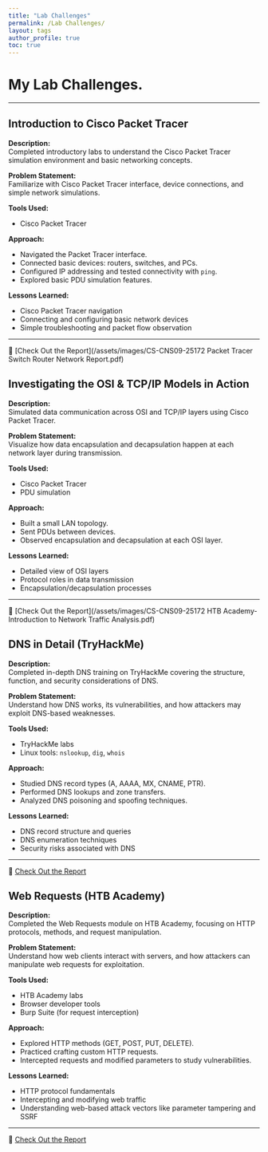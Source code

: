 ```yaml
---
title: "Lab Challenges"
permalink: /Lab Challenges/
layout: tags
author_profile: true
toc: true
---
```


# My Lab Challenges.

---

## Introduction to Cisco Packet Tracer

**Description:**  
Completed introductory labs to understand the Cisco Packet Tracer simulation environment and basic networking concepts.

**Problem Statement:**  
Familiarize with Cisco Packet Tracer interface, device connections, and simple network simulations.

**Tools Used:**  
- Cisco Packet Tracer

**Approach:**  
- Navigated the Packet Tracer interface.
- Connected basic devices: routers, switches, and PCs.
- Configured IP addressing and tested connectivity with `ping`.
- Explored basic PDU simulation features.

**Lessons Learned:**  
- Cisco Packet Tracer navigation  
- Connecting and configuring basic network devices  
- Simple troubleshooting and packet flow observation

---
📄 [Check Out the Report](/assets/images/CS-CNS09-25172 Packet Tracer Switch Router Network Report.pdf)

## Investigating the OSI & TCP/IP Models in Action

**Description:**  
Simulated data communication across OSI and TCP/IP layers using Cisco Packet Tracer.

**Problem Statement:**  
Visualize how data encapsulation and decapsulation happen at each network layer during transmission.

**Tools Used:**  
- Cisco Packet Tracer  
- PDU simulation

**Approach:**  
- Built a small LAN topology.  
- Sent PDUs between devices.  
- Observed encapsulation and decapsulation at each OSI layer.

**Lessons Learned:**  
- Detailed view of OSI layers  
- Protocol roles in data transmission  
- Encapsulation/decapsulation processes

---
📄 [Check Out the Report](/assets/images/CS-CNS09-25172 HTB Academy-Introduction to Network Traffic Analysis.pdf)

## DNS in Detail (TryHackMe)

**Description:**  
Completed in-depth DNS training on TryHackMe covering the structure, function, and security considerations of DNS.

**Problem Statement:**  
Understand how DNS works, its vulnerabilities, and how attackers may exploit DNS-based weaknesses.

**Tools Used:**  
- TryHackMe labs  
- Linux tools: `nslookup`, `dig`, `whois`

**Approach:**  
- Studied DNS record types (A, AAAA, MX, CNAME, PTR).  
- Performed DNS lookups and zone transfers.  
- Analyzed DNS poisoning and spoofing techniques.

**Lessons Learned:**  
- DNS record structure and queries  
- DNS enumeration techniques  
- Security risks associated with DNS

---
📄 [Check Out the Report](/docs/DNS_TryHackMe_Report.docx)

## Web Requests (HTB Academy)

**Description:**  
Completed the Web Requests module on HTB Academy, focusing on HTTP protocols, methods, and request manipulation.

**Problem Statement:**  
Understand how web clients interact with servers, and how attackers can manipulate web requests for exploitation.

**Tools Used:**  
- HTB Academy labs  
- Browser developer tools  
- Burp Suite (for request interception)

**Approach:**  
- Explored HTTP methods (GET, POST, PUT, DELETE).  
- Practiced crafting custom HTTP requests.  
- Intercepted requests and modified parameters to study vulnerabilities.

**Lessons Learned:**  
- HTTP protocol fundamentals  
- Intercepting and modifying web traffic  
- Understanding web-based attack vectors like parameter tampering and SSRF

---
📄 [Check Out the Report](/docs/DNS_TryHackMe_Report.docx)
